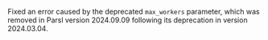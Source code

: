 Fixed an error caused by the deprecated `max_workers` parameter, which was removed in Parsl version 2024.09.09 following its deprecation in version 2024.03.04.
